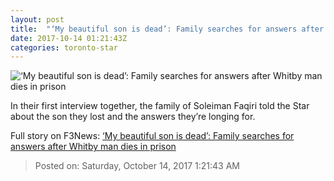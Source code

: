```yaml
---
layout: post
title:  "‘My beautiful son is dead’: Family searches for answers after Whitby man dies in prison"
date: 2017-10-14 01:21:43Z
categories: toronto-star
---
```


![‘My beautiful son is dead’: Family searches for answers after Whitby man dies in prison](https://www.thestar.com/content/dam/thestar/news/gta/2017/10/13/my-beautiful-son-is-dead-family-searches-for-answers-after-whitby-man-dies-in-prison/mugshot.jpg)

In their first interview together, the family of Soleiman Faqiri told the Star about the son they lost and the answers they’re longing for.


Full story on F3News: [‘My beautiful son is dead’: Family searches for answers after Whitby man dies in prison](http://www.f3nws.com/n/zKUHED)

> Posted on: Saturday, October 14, 2017 1:21:43 AM
